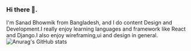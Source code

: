 
### Hi there 👋.

I'm Sanad Bhowmik from Bangladesh, and I do content Design and Development.I really enjoy learning languages and framework like React and Django.I also enjoy wireframing,ui and design in general.
![Anurag's GitHub stats](https://github-readme-stats.vercel.app/api?username=sanad-bhowmik&theme=dark&show_icons=true)
